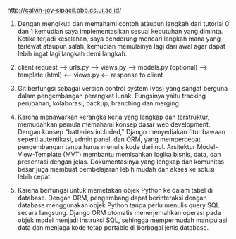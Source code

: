 http://calvin-joy-sipacil.pbp.cs.ui.ac.id/

1. Dengan mengikuti dan memahami contoh ataupun langkah dari tutorial 0 dan 1 kemudian saya implementasikan sesuai kebutuhan yang diminta.
  Ketika terjadi kesalahan, saya cenderung mencari langkah mana yang terlewat ataupun salah, kemudian memulainya lagi dari awal agar dapat lebih ingat lagi langkah demi langkah.

2. client request --> urls.py --> views.py --> models.py (optional) --> template (html) <-- views.py <-- response to client
   
3. Git berfungsi sebagai version control system (vcs) yang sangat berguna dalam pengembangan perangkat lunak. Fungsinya yaitu tracking perubahan, kolaborasi, backup, branching dan merging.
   
4. Karena menawarkan kerangka kerja yang lengkap dan terstruktur, memudahkan pemula memahami konsep dasar web development.
  Dengan konsep "batteries included," Django menyediakan fitur bawaan seperti autentikasi, admin panel, dan ORM, yang mempercepat pengembangan tanpa harus menulis kode dari nol.
  Arsitektur Model-View-Template (MVT) membantu memisahkan logika bisnis, data, dan presentasi dengan jelas.
  Dokumentasinya yang lengkap dan komunitas besar juga membuat pembelajaran lebih mudah dan akses ke solusi lebih cepat.

5. Karena berfungsi untuk memetakan objek Python ke dalam tabel di database. Dengan ORM, pengembang dapat berinteraksi dengan database menggunakan objek Python tanpa perlu menulis query SQL secara langsung.
  Django ORM otomatis menerjemahkan operasi pada objek model menjadi instruksi SQL, sehingga mempermudah manipulasi data dan menjaga kode tetap portable di berbagai jenis database.
